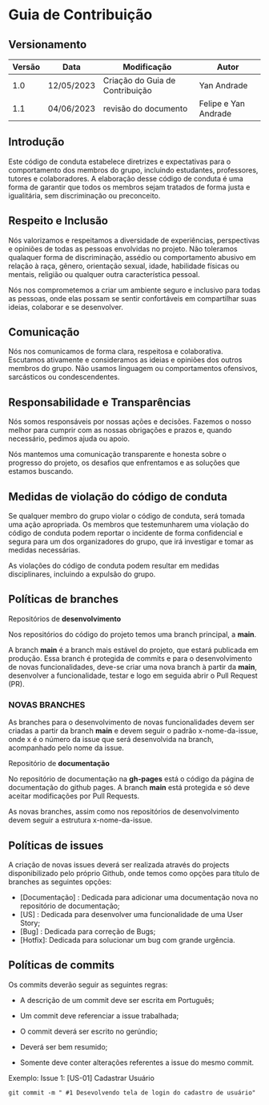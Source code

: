 # Guia de Contribuição
## Versionamento
| Versão | Data | Modificação | Autor |
|--|--|--|--|
|1.0| 12/05/2023| Criação do Guia de Contribuição | Yan Andrade |
|1.1| 04/06/2023 | revisão do documento | Felipe e Yan Andrade |

## Introdução

Este código de conduta estabelece diretrizes e expectativas para o comportamento dos membros do grupo, incluindo estudantes, professores, tutores e colaboradores. A elaboração desse código de conduta é uma forma de garantir que todos os membros sejam tratados de forma justa e igualitária, sem discriminação ou preconceito.

## Respeito e Inclusão

Nós valorizamos e respeitamos a diversidade de experiências, perspectivas e opiniões de todas as pessoas envolvidas no projeto. Não toleramos qualaquer forma de discriminação, assédio ou comportamento abusivo em relação à raça, gênero, orientação sexual, idade, habilidade físicas ou mentais, religião ou qualquer outra característica pessoal.

Nós nos comprometemos a criar um ambiente seguro e inclusivo para todas as pessoas, onde elas possam se sentir confortáveis em compartilhar suas ideias, colaborar e se desenvolver.

## Comunicação

Nós nos comunicamos de forma clara, respeitosa e colaborativa. Escutamos ativamente e consideramos as ideias e opiniões dos outros membros do grupo. Não usamos linguagem ou comportamentos ofensivos, sarcásticos ou condescendentes.

## Responsabilidade e Transparências

Nós somos responsáveis por nossas ações e decisões. Fazemos o nosso melhor para cumprir com as nossas obrigações e prazos e, quando necessário, pedimos ajuda ou apoio.

Nós mantemos uma comunicação transparente e honesta sobre o progresso do projeto, os desafios que enfrentamos e as soluções que estamos buscando.

## Medidas de violação do código de conduta

Se qualquer membro do grupo violar o código de conduta, será tomada uma ação apropriada. Os membros que testemunharem uma violação do código de conduta podem reportar o incidente de forma confidencial e segura para um dos organizadores do grupo, que irá investigar e tomar as medidas necessárias.

As violações do código de conduta podem resultar em medidas disciplinares, incluindo a expulsão do grupo.



## Políticas de branches

Repositórios de **desenvolvimento**

Nos repositórios do código do projeto temos uma branch principal, a **main**.

A branch **main** é a branch mais estável do projeto, que estará publicada em produção. Essa branch é protegida de commits e para o desenvolvimento de novas funcionalidades, deve-se criar uma nova branch à partir da **main**, desenvolver a funcionalidade, testar e logo em seguida abrir o Pull Request (PR).

### **NOVAS BRANCHES**
As branches para o desenvolvimento de novas funcionalidades devem ser criadas a partir da branch **main** e devem seguir o padrão x-nome-da-issue, onde x é o número da issue que será desenvolvida na branch, acompanhado pelo nome da issue.

Repositório de **documentação**

No repositório de documentação na **gh-pages** está o código da página de documentação do github pages. A branch **main** está protegida e só deve aceitar modificações por Pull Requests.

As novas branches, assim como nos repositórios de desenvolvimento devem seguir a estrutura x-nome-da-issue.

## Políticas de issues

A criação de novas issues deverá ser realizada através do projects disponibilizado pelo próprio Github, onde temos como opções para título de branches as seguintes opções:

- [Documentação] : Dedicada para adicionar uma documentação nova no repositório de documentação; 
- [US] : Dedicada para desenvolver uma funcionalidade de uma User Story;
- [Bug] : Dedicada para correção de Bugs;
- [Hotfix]: Dedicada para solucionar um bug com grande urgência.

## Políticas de commits

Os commits deverão seguir as seguintes regras:

- A descrição de um commit deve ser escrita em Português;

- Um commit deve referenciar a issue trabalhada;

- O commit deverá ser escrito no gerúndio;

- Deverá ser bem resumido;

- Somente deve conter alterações referentes a issue do mesmo commit. 

Exemplo: Issue 1: [US-01] Cadastrar Usuário 

```
git commit -m " #1 Desevolvendo tela de login do cadastro de usuário"
```
